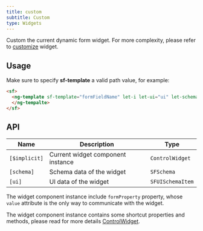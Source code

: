 ```yaml
---
title: custom
subtitle: Custom
type: Widgets
---
```


Custom the current dynamic form widget. For more complexity, please refer to [customize](/form/customize) widget.

## Usage

Make sure to specify **sf-template** a valid path value, for example:

```html
<sf>
  <ng-template sf-template="formFieldName" let-i let-ui="ui" let-schema="schema">
  </ng-tempalte>
</sf>
```

## API

| Name          | Description                       | Type             |
| ------------- | --------------------------------- | ---------------- |
| `[$implicit]` | Current widget component instance | `ControlWidget`  |
| `[schema]`    | Schema data of the widget         | `SFSchema`       |
| `[ui]`        | UI data of the widget             | `SFUISchemaItem` |

The widget component instance include `formProperty` property, whose `value` attribute is the only way to communicate with the widget.

The widget component instance contains some shortcut properties and methods, please read for more details [ControlWidget](https://github.com/ng-alain/delon/blob/master/packages/form/src/widget.ts).

